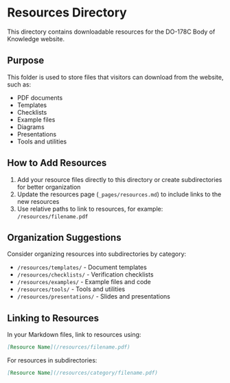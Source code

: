 # Resources Directory

This directory contains downloadable resources for the DO-178C Body of Knowledge website.

## Purpose

This folder is used to store files that visitors can download from the website, such as:

- PDF documents
- Templates
- Checklists
- Example files
- Diagrams
- Presentations
- Tools and utilities

## How to Add Resources

1. Add your resource files directly to this directory or create subdirectories for better organization
2. Update the resources page (`_pages/resources.md`) to include links to the new resources
3. Use relative paths to link to resources, for example: `/resources/filename.pdf`

## Organization Suggestions

Consider organizing resources into subdirectories by category:

- `/resources/templates/` - Document templates
- `/resources/checklists/` - Verification checklists
- `/resources/examples/` - Example files and code
- `/resources/tools/` - Tools and utilities
- `/resources/presentations/` - Slides and presentations

## Linking to Resources

In your Markdown files, link to resources using:

```markdown
[Resource Name](/resources/filename.pdf)
```

For resources in subdirectories:

```markdown
[Resource Name](/resources/category/filename.pdf)